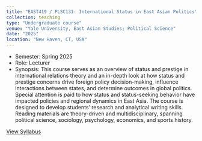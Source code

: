 ```yaml
---
title: "EAST419 / PLSC131: International Status in East Asian Politics"
collection: teaching
type: "Undergraduate course"
venue: "Yale University, East Asian Studies; Political Science"
date: "2025"
location: "New Haven, CT, USA"
---
```

* Semester: Spring 2025
* Role: Lecturer
* Synopsis: This course serves as an overview of status and prestige in international relations theory and an in-depth look at how status and prestige concerns drive foreign policy decision-making, influence interactions between states, and determine outcomes in global politics. Special attention is paid to how status and status-seeking behavior have impacted policies and regional dynamics in East Asia. The course is designed to develop students’ research and analytical writing skills. Reading materials are theory-driven and multidisciplinary, spanning political science, sociology, psychology, economics, and sports history.

[View Syllabus](files/Mathieu_Intl_Status_EAPol_Syllabus.pdf)

